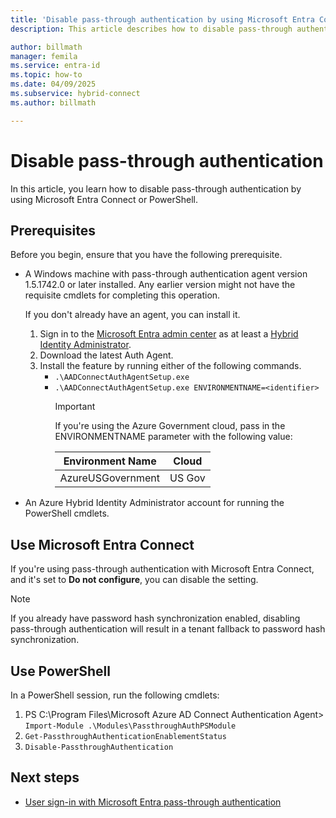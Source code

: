 ```yaml
---
title: 'Disable pass-through authentication by using Microsoft Entra Connect or PowerShell'
description: This article describes how to disable pass-through authentication by using the Microsoft Entra Connect Do Not Configure feature or by using PowerShell.

author: billmath
manager: femila
ms.service: entra-id
ms.topic: how-to
ms.date: 04/09/2025
ms.subservice: hybrid-connect
ms.author: billmath

---
```


# Disable pass-through authentication 

In this article, you learn how to disable pass-through authentication by using Microsoft Entra Connect or PowerShell.

## Prerequisites


Before you begin, ensure that you have the following prerequisite.

- A Windows machine with pass-through authentication agent version 1.5.1742.0 or later installed. Any earlier version might not have the requisite cmdlets for completing this operation.

   If you don't already have an agent, you can install it.

   1. Sign in to the [Microsoft Entra admin center](https://entra.microsoft.com) as at least a [Hybrid Identity Administrator](~/identity/role-based-access-control/permissions-reference.md#hybrid-identity-administrator).
   1. Download the latest Auth Agent.
   1. Install the feature by running either of the following commands.
      * `.\AADConnectAuthAgentSetup.exe`  
      * `.\AADConnectAuthAgentSetup.exe ENVIRONMENTNAME=<identifier>`
        > [!IMPORTANT]
        > If you're using the Azure Government cloud, pass in the ENVIRONMENTNAME parameter with the following value: 
        >
        >| Environment Name | Cloud |
        >| - | - |
        >| AzureUSGovernment | US Gov |

- An Azure Hybrid Identity Administrator account for running the PowerShell cmdlets.

<a name='use-azure-ad-connect'></a>

## Use Microsoft Entra Connect

If you're using pass-through authentication with Microsoft Entra Connect, and it's set to **Do not configure**, you can disable the setting. 

>[!NOTE]
>If you already have password hash synchronization enabled, disabling pass-through authentication will result in a tenant fallback to password hash synchronization.

## Use PowerShell

In a PowerShell session, run the following cmdlets:

1. PS C:\Program Files\Microsoft Azure AD Connect Authentication Agent> `Import-Module .\Modules\PassthroughAuthPSModule`
2. `Get-PassthroughAuthenticationEnablementStatus`
3. `Disable-PassthroughAuthentication`

## Next steps

- [User sign-in with Microsoft Entra pass-through authentication](how-to-connect-pta.md)
